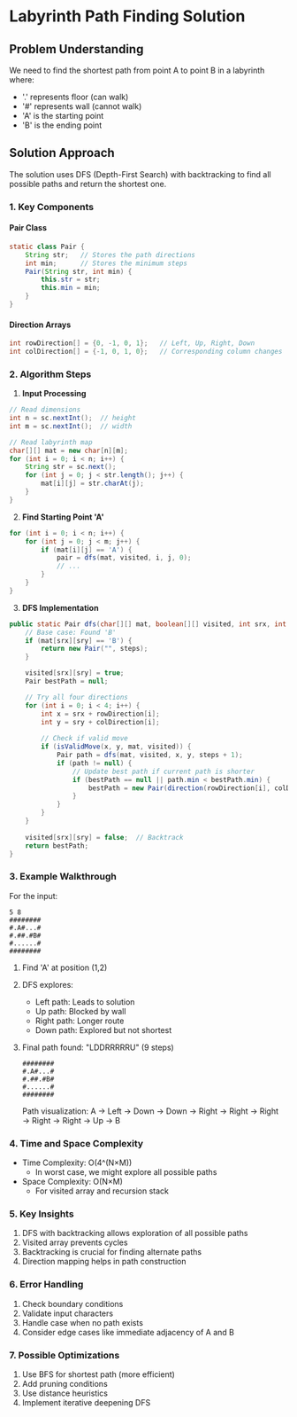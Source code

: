 # Labyrinth Path Finding Solution

## Problem Understanding
We need to find the shortest path from point A to point B in a labyrinth where:
- '.' represents floor (can walk)
- '#' represents wall (cannot walk)
- 'A' is the starting point
- 'B' is the ending point

## Solution Approach
The solution uses DFS (Depth-First Search) with backtracking to find all possible paths and return the shortest one.

### 1. Key Components

#### Pair Class
```java
static class Pair {
    String str;   // Stores the path directions
    int min;      // Stores the minimum steps
    Pair(String str, int min) {
        this.str = str;
        this.min = min;
    }
}
```

#### Direction Arrays
```java
int rowDirection[] = {0, -1, 0, 1};   // Left, Up, Right, Down
int colDirection[] = {-1, 0, 1, 0};   // Corresponding column changes
```

### 2. Algorithm Steps

1. **Input Processing**
```java
// Read dimensions
int n = sc.nextInt();  // height
int m = sc.nextInt();  // width

// Read labyrinth map
char[][] mat = new char[n][m];
for (int i = 0; i < n; i++) {
    String str = sc.next();
    for (int j = 0; j < str.length(); j++) {
        mat[i][j] = str.charAt(j);
    }
}
```

2. **Find Starting Point 'A'**
```java
for (int i = 0; i < n; i++) {
    for (int j = 0; j < m; j++) {
        if (mat[i][j] == 'A') {
            pair = dfs(mat, visited, i, j, 0);
            // ...
        }
    }
}
```

3. **DFS Implementation**
```java
public static Pair dfs(char[][] mat, boolean[][] visited, int srx, int sry, int steps) {
    // Base case: Found 'B'
    if (mat[srx][sry] == 'B') {
        return new Pair("", steps);
    }

    visited[srx][sry] = true;
    Pair bestPath = null;

    // Try all four directions
    for (int i = 0; i < 4; i++) {
        int x = srx + rowDirection[i];
        int y = sry + colDirection[i];
        
        // Check if valid move
        if (isValidMove(x, y, mat, visited)) {
            Pair path = dfs(mat, visited, x, y, steps + 1);
            if (path != null) {
                // Update best path if current path is shorter
                if (bestPath == null || path.min < bestPath.min) {
                    bestPath = new Pair(direction(rowDirection[i], colDirection[i]) + path.str, path.min);
                }
            }
        }
    }
    
    visited[srx][sry] = false;  // Backtrack
    return bestPath;
}
```

### 3. Example Walkthrough
For the input:
```
5 8
########
#.A#...#
#.##.#B#
#......#
########
```

1. Find 'A' at position (1,2)
2. DFS explores:
   - Left path: Leads to solution
   - Up path: Blocked by wall
   - Right path: Longer route
   - Down path: Explored but not shortest

3. Final path found: "LDDRRRRRU" (9 steps)
   ```
   ########
   #.A#...#
   #.##.#B#
   #......#
   ########
   ```
   Path visualization: A → Left → Down → Down → Right → Right → Right → Right → Right → Up → B

### 4. Time and Space Complexity
- Time Complexity: O(4^(N×M))
  - In worst case, we might explore all possible paths
- Space Complexity: O(N×M)
  - For visited array and recursion stack

### 5. Key Insights
1. DFS with backtracking allows exploration of all possible paths
2. Visited array prevents cycles
3. Backtracking is crucial for finding alternate paths
4. Direction mapping helps in path construction

### 6. Error Handling
1. Check boundary conditions
2. Validate input characters
3. Handle case when no path exists
4. Consider edge cases like immediate adjacency of A and B

### 7. Possible Optimizations
1. Use BFS for shortest path (more efficient)
2. Add pruning conditions
3. Use distance heuristics
4. Implement iterative deepening DFS
